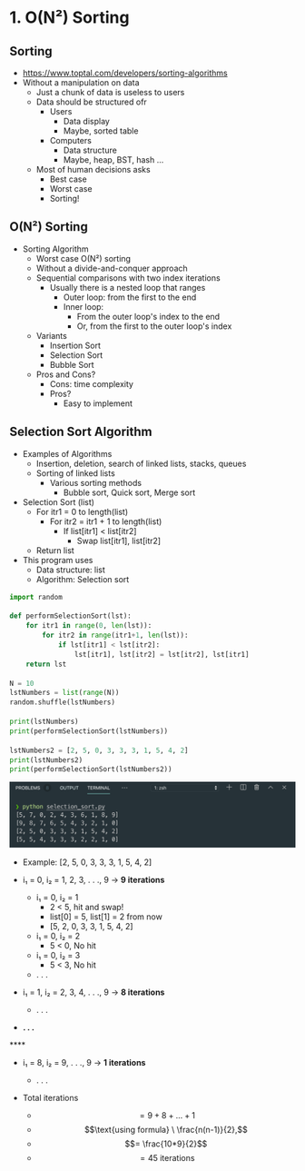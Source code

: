 # 1. O\(N²\) Sorting

## Sorting

* [https://www.toptal.com/developers/sorting-algorithms
  ](https://www.toptal.com/developers/sorting-algorithms
  )
* Without a manipulation on data
  * Just a chunk of data is useless to users
  * Data should be structured ofr
    * Users
      * Data display
      * Maybe, sorted table
    * Computers
      * Data structure
      * Maybe, heap, BST, hash ...
  * Most of human decisions asks
    * Best case
    * Worst case
    * Sorting!

## O\(N²\) Sorting

* Sorting Algorithm
  * Worst case O\(N²\) sorting
  * Without a divide-and-conquer approach
  * Sequential comparisons with two index iterations
    * Usually there is a nested loop that ranges
      * Outer loop: from the first to the end
      * Inner loop:
        * From the outer loop's index to the end
        * Or, from the first to the outer loop's index
  * Variants
    * Insertion Sort
    * Selection Sort
    * Bubble Sort
  * Pros and Cons?
    * Cons: time complexity
    * Pros?
      * Easy to implement

## Selection Sort Algorithm

* Examples of Algorithms
  * Insertion, deletion, search of linked lists, stacks, queues
  * Sorting of linked lists
    * Various sorting methods
      * Bubble sort, Quick sort, Merge sort
* Selection Sort \(list\)
  * For itr1 = 0 to length\(list\)
    * For itr2 = itr1 + 1 to length\(list\)
      * If list\[itr1\] &lt; list\[itr2\]
        * Swap list\[itr1\], list\[itr2\]
  * Return list
* This program uses
  * Data structure: list
  * Algorithm: Selection sort

```python
import random

def performSelectionSort(lst):
    for itr1 in range(0, len(lst)):
        for itr2 in range(itr1+1, len(lst)):
            if lst[itr1] < lst[itr2]:
                lst[itr1], lst[itr2] = lst[itr2], lst[itr1]
    return lst

N = 10
lstNumbers = list(range(N))
random.shuffle(lstNumbers)

print(lstNumbers)
print(performSelectionSort(lstNumbers))

lstNumbers2 = [2, 5, 0, 3, 3, 3, 1, 5, 4, 2]
print(lstNumbers2)
print(performSelectionSort(lstNumbers2))
```

![](../.gitbook/assets/2019-12-26-4.54.07.png)

* Example: \[2, 5, 0, 3, 3, 3, 1, 5, 4, 2\]



* i₁ = 0, i₂ = 1, 2, 3, . . ., 9  → **9 iterations** 
  * i₁ = 0, i₂ = 1 
    * 2 &lt; 5, hit and swap!
    * list\[0\] = 5, list\[1\] = 2 from now
    * \[5, 2, 0, 3, 3, 1, 5, 4, 2\]
  * i₁ = 0, i₂ = 2
    * 5 &lt; 0, No hit
  * i₁ = 0, i₂ = 3
    * 5 &lt; 3, No hit
  * . . .
* i₁ = 1, i₂ = 2, 3, 4, . . ., 9  → **8 iterations**

  * . . .

* **. . .**

\*\*\*\*

* i₁ = 8, i₂ = 9, . . ., 9  → **1 iterations**

  * . . .

 

* Total iterations 
  * $$= 9 + 8 + . . . + 1$$ 
  * $$\text{using formula} \  \frac{n(n-1)}{2},$$ 
  * $$= \frac{10*9}{2}$$ 
  * $$= 45 \ \text{iterations}$$ 



